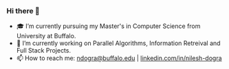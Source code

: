 ### Hi there 👋

<!--
**nilesh-kaizen/nilesh-kaizen** is a ✨ _special_ ✨ repository because its `README.md` (this file) appears on your GitHub profile.

Here are some ideas to get you started:
-->

- 🎓 I’m currently pursuing my Master's in Computer Science from University at Buffalo.
- 🌱 I’m currently working on Parallel Algorithms, Information Retreival and Full Stack Projects.
- 📫 How to reach me: ndogra@buffalo.edu | <a href="https://www.linkedin.com/in/nilesh-dogra/">linkedin.com/in/nilesh-dogra</a>
